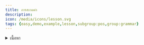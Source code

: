 ```yaml
---
title: การสะกดคำ
description: 
icon: /media/icons/lesson.svg
tags: {easy,demo,example,lesson,subgroup:pos,group:grammar}
---
```


<details>
<summary>เนื้อหา</summary>

<details>

<summary>แบบฝึกหัด</summary>

<details>

